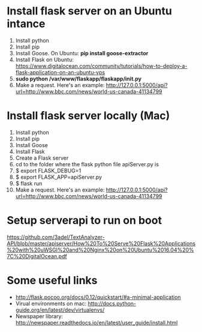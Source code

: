 # Install flask server on an Ubuntu intance

1. Install python 
1. Install pip
1. Install Goose. On Ubuntu: **pip install goose-extractor**
1. Install Flask on Ubuntu: https://www.digitalocean.com/community/tutorials/how-to-deploy-a-flask-application-on-an-ubuntu-vps
1. **sudo python /var/www/flaskapp/flaskapp/__init__.py**
1. Make a request. Here's an example: http://127.0.0.1:5000/api?url=http://www.bbc.com/news/world-us-canada-41134799



# Install flask server locally (Mac)
1. Install python
1. Install pip
1. Install Goose
1. Install Flask
1. Create a Flask server
1. cd to the folder where the flask python file apiServer.py is
1. $ export FLASK_DEBUG=1
1. $ export FLASK_APP=apiServer.py
1. $ flask run
1. Make a request. Here's an example: http://127.0.0.1:5000/api?url=http://www.bbc.com/news/world-us-canada-41134799


# Setup serverapi to run on boot
https://github.com/3adel/TextAnalyzer-API/blob/master/apiserver/How%20To%20Serve%20Flask%20Applications%20with%20uWSGI%20and%20Nginx%20on%20Ubuntu%2016.04%20%7C%20DigitalOcean.pdf

# Some useful links
* http://flask.pocoo.org/docs/0.12/quickstart/#a-minimal-application
* Virual environments on mac: http://docs.python-guide.org/en/latest/dev/virtualenvs/
* Newspaper library: http://newspaper.readthedocs.io/en/latest/user_guide/install.html

